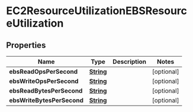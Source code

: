 

# EC2ResourceUtilizationEBSResourceUtilization


## Properties

| Name | Type | Description | Notes |
|------------ | ------------- | ------------- | -------------|
|**ebsReadOpsPerSecond** | [**String**](String.md) |  |  [optional] |
|**ebsWriteOpsPerSecond** | [**String**](String.md) |  |  [optional] |
|**ebsReadBytesPerSecond** | [**String**](String.md) |  |  [optional] |
|**ebsWriteBytesPerSecond** | [**String**](String.md) |  |  [optional] |



